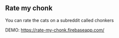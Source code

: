 ## Rate my chonk
You can rate the cats on a subreddit called chonkers

DEMO: https://rate-my-chonk.firebaseapp.com/